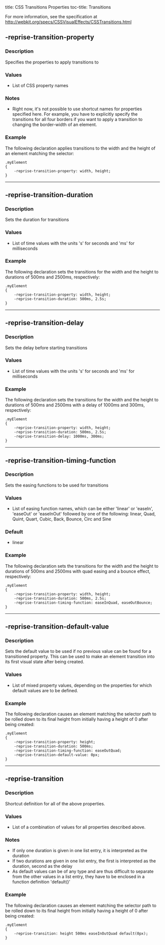 title: CSS Transitions Properties
toc-title: Transitions

For more information, see the specification at
<http://webkit.org/specs/CSSVisualEffects/CSSTransitions.html>

## -reprise-transition-property

### Description
Specifies the properties to apply transitions to

### Values
* List of CSS property names

### Notes
* Right now, it's not possible to use shortcut names for properties specified here. For example, 
  you have to explicitly specify the transitions for all four borders if you want to apply a 
  transition to changing the border-width of an element.

### Example
The following declaration applies transitions to the width and the height of an element matching 
the selector:

	.myElement
	{
		-reprise-transition-property: width, height;
	}

***

## -reprise-transition-duration

### Description
Sets the duration for transitions

### Values
* List of time values with the units 's' for seconds and 'ms' for milliseconds

### Example
The following declaration sets the transitions for the width and the height to durations of 500ms 
and 2500ms, respectively:

	.myElement
	{
		-reprise-transition-property: width, height;
		-reprise-transition-duration: 500ms, 2.5s;
	}

***

## -reprise-transition-delay

### Description
Sets the delay before starting transitions

### Values
* List of time values with the units 's' for seconds and 'ms' for milliseconds

### Example
The following declaration sets the transitions for the width and the height to durations of 500ms 
and 2500ms with a delay of 1000ms and 300ms, respectively:

	.myElement
	{
		-reprise-transition-property: width, height;
		-reprise-transition-duration: 500ms, 2.5s;
		-reprise-transition-delay: 1000ms, 300ms;
	}

***

## -reprise-transition-timing-function

### Description
Sets the easing functions to be used for transitions

### Values
* List of easing function names, which can be either 'linear' or 'easeIn', 'easeOut' or 'easeInOut' 
  followed by one of the following: 
  linear, Quad, Quint, Quart, Cubic, Back, Bounce, Circ and Sine

### Default
* linear

### Example
The following declaration sets the transitions for the width and the height to durations of 500ms 
and 2500ms with quad easing and a bounce effect, respectively:

	.myElement
	{
		-reprise-transition-property: width, height;
		-reprise-transition-duration: 500ms, 2.5s;
		-reprise-transition-timing-function: easeInQuad, easeOutBounce;
	}

***

## -reprise-transition-default-value

### Description
Sets the default value to be used if no previous value can be found for a transitioned property. 
This can be used to make an element transition into its first visual state after being created.

### Values
* List of mixed property values, depending on the properties for which default values are to be 
defined.

### Example
The following declaration causes an element matching the selector path to be rolled down to its 
final height from initially having a height of 0 after being created:

	.myElement
	{
		-reprise-transition-property: height;
		-reprise-transition-duration: 500ms;
		-reprise-transition-timing-function: easeOutQuad;
		-reprise-transition-default-value: 0px;
	}

***

## -reprise-transition

### Description
Shortcut definition for all of the above properties.

### Values
* List of a combination of values for all properties described above.

### Notes
* If only one duration is given in one list entry, it is interpreted as the duration 
* If two durations are given in one list entry, the first is interpreted as the duration, second as 
  the delay
* As default values can be of any type and are thus difficult to separate from the other values 
  in a list entry, they have to be enclosed in a function definition 'default()'

### Example
The following declaration causes an element matching the selector path to be rolled down to its 
final height from initially having a height of 0 after being created:

	.myElement
	{
		-reprise-transition: height 500ms easeInOutQuad default(0px);
	}